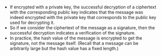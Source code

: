 - If encrypted with a private key, the successful decryption of a ciphertext with the corresponding public key indicates that the message was indeed encrypted with the private key that corresponds to the public key used for decrypting it.
- So if we consider the ciphertext of the message as a signature, then the successful decryption indicates a verification of the signature.
- In practice, the hash value of the message is encrypted to get the signature, not the message itself. (Recall that a message can be arbitrarily large but the hash value has a fixed length.)